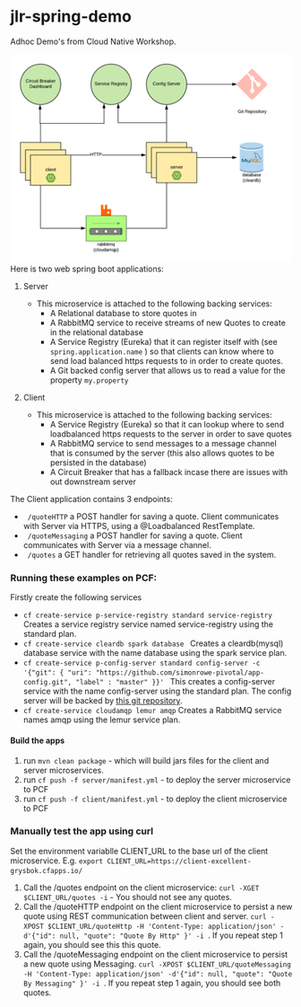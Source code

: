 # jlr-spring-demo
Adhoc Demo's from Cloud Native Workshop.

![](img/architecture.png)
Here is two web spring boot applications:
1. Server
   * This microservice is attached to the following backing services:
     * A Relational database to store quotes in
     * A RabbitMQ service to receive streams of new Quotes to create in the relational database
     * A Service Registry (Eureka) that it can register itself with (see ```spring.application.name``` ) so that clients can know where to send load balanced https requests to in order to create quotes.
     * A Git backed config server that allows us to read a value for the property ```my.property```
   
2. Client
   * This microservice is attached to the following backing services:
     * A Service Registry (Eureka) so that it can lookup where to send loadbalanced https requests to the server in order to save quotes
     * A RabbitMQ service to send messages to a message channel that is consumed by the server (this also allows quotes to be persisted in the database)
     * A Circuit Breaker that has a fallback incase there are issues with out downstream server

The Client application contains 3 endpoints:     
* ``` /quoteHTTP``` a POST handler for saving a quote. Client communicates with Server via HTTPS, using a @Loadbalanced RestTemplate.
* ``` /quoteMessaging``` a POST handler for saving a quote. Client communicates with Server via a message channel.
* ``` /quotes``` a GET handler for retrieving all quotes saved in the system.

### Running these examples on PCF:
Firstly create the following services
* ```cf create-service p-service-registry standard service-registry``` Creates a service registry service named service-registry using the standard plan. 
* ```cf create-service cleardb spark database ``` Creates a cleardb(mysql) database service with the name database using the spark service plan.
* ```cf create-service p-config-server standard config-server -c '{"git": { "uri": "https://github.com/simonrowe-pivotal/app-config.git", "label" : "master" }}' ``` This creates a config-server service with the name config-server using the standard plan. The config server will be backed by [this git repository](https://github.com/simonrowe-pivotal/app-config).
* ```cf create-service cloudamqp lemur amqp``` Creates a RabbitMQ service names amqp using the lemur service plan.

#### Build the apps
1. run ```mvn clean package``` - which will build jars files for the client and server microservices.
2. run ```cf push -f server/manifest.yml``` - to deploy the server microservice to PCF
3. run ```cf push -f client/manifest.yml``` - to deploy the client microservice to PCF


### Manually test the app using curl
Set the environment variablle CLIENT_URL to the base url of the client microservice. E.g. ```export CLIENT_URL=https://client-excellent-grysbok.cfapps.io/```

1. Call the /quotes endpoint on the client microservice: ```curl -XGET $CLIENT_URL/quotes -i``` - You should not see any quotes.
2. Call the /quoteHTTP endpoint on the client microservice to persist a new quote using REST communication between client and server. ```curl -XPOST $CLIENT_URL/quoteHttp -H 'Content-Type: application/json' -d'{"id": null, "quote": "Quote By Http" }' -i ```. If you repeat step 1 again, you should see this this quote.
3. Call the /quoteMessaging endpoint on the client microservice to persist a new quote using Messaging. ```curl -XPOST $CLIENT_URL/quoteMessaging -H 'Content-Type: application/json' -d'{"id": null, "quote": "Quote By Messaging" }' -i ```. If you repeat step 1 again, you should see both quotes.


